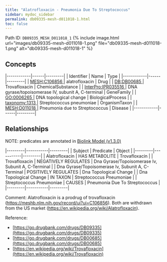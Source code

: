 ```yaml
---
title: "Alatrofloxacin - Pneumonia Due To Streptococcus"
sidebar: mydoc_sidebar
permalink: db09335-mesh-d011018-1.html
toc: false 
---
```



Path ID: `DB09335_MESH_D011018_1`
{% include image.html url="images/db09335-mesh-d011018-1.png" file="db09335-mesh-d011018-1.png" alt="db09335-mesh-d011018-1" %}

## Concepts

|------------|------|---------|
| Identifier | Name | Type    |
|------------|------|---------|
| <a href="https://identifiers.org/MESH:C106856">MESH:C106856 </a> | alatrofloxacin | Drug |
| <a href="https://identifiers.org/DB:DB00685">DB:DB00685 </a> | Trovafloxacin | ChemicalSubstance |
| <a href="https://identifiers.org/InterPro:IPR035516">InterPro:IPR035516 </a> | DNA gyrase/topoisomerase IV, subunit A, C-terminal | GeneFamily |
| <a href="https://identifiers.org/GO:0006265">GO:0006265 </a> | DNA topological change | BiologicalProcess |
| <a href="https://identifiers.org/taxonomy:1313">taxonomy:1313 </a> | Streptococcus pneumoniae | OrganismTaxon |
| <a href="https://identifiers.org/MESH:D011018">MESH:D011018 </a> | Pneumonia due to Streptococcus | Disease |
|------------|------|---------|

## Relationships


NOTE: predicates are annotated in <a href="https://github.com/biolink/biolink-model/releases/tag/v1.3.0">Biolink Model (v1.3.0)</a>

|---------|-----------|---------|
| Subject | Predicate | Object  |
|---------|-----------|---------|
| Alatrofloxacin | HAS METABOLITE | Trovafloxacin |
| Trovafloxacin | NEGATIVELY REGULATES | Dna Gyrase/Topoisomerase Iv, Subunit A, C-Terminal |
| Dna Gyrase/Topoisomerase Iv, Subunit A, C-Terminal | POSITIVELY REGULATES | Dna Topological Change |
| Dna Topological Change | IN TAXON | Streptococcus Pneumoniae |
| Streptococcus Pneumoniae | CAUSES | Pneumonia Due To Streptococcus |
|---------|-----------|---------|

Comment: Alatrofloxacin is a prodrug of trovafloxacin (https://meshb.nlm.nih.gov/record/ui?ui=C106856). Both are withdrawn from the US market (https://en.wikipedia.org/wiki/Alatrofloxacin).

Reference: 
  - [https://go.drugbank.com/drugs/DB09335](https://go.drugbank.com/drugs/DB09335)
  - [https://go.drugbank.com/drugs/DB00685](https://go.drugbank.com/drugs/DB00685)
  - [https://en.wikipedia.org/wiki/Trovafloxacin](https://en.wikipedia.org/wiki/Trovafloxacin)
